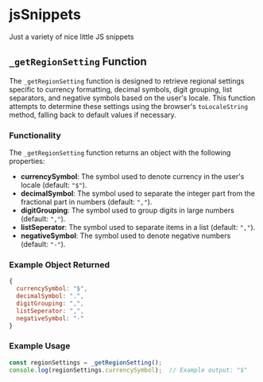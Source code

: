 # jsSnippets
Just a variety of nice little JS snippets

## `_getRegionSetting` Function

The `_getRegionSetting` function is designed to retrieve regional settings specific to currency formatting, decimal symbols, digit grouping, list separators, and negative symbols based on the user's locale. This function attempts to determine these settings using the browser's `toLocaleString` method, falling back to default values if necessary.

### Functionality

The `_getRegionSetting` function returns an object with the following properties:

- **currencySymbol**: The symbol used to denote currency in the user's locale (default: `"$"`).
- **decimalSymbol**: The symbol used to separate the integer part from the fractional part in numbers (default: `","`).
- **digitGrouping**: The symbol used to group digits in large numbers (default: `","`).
- **listSeperator**: The symbol used to separate items in a list (default: `","`).
- **negativeSymbol**: The symbol used to denote negative numbers (default: `"-"`).

### Example Object Returned
```javascript
{
  currencySymbol: "$",
  decimalSymbol: ".",
  digitGrouping: ",",
  listSeperator: ",",
  negativeSymbol: "-"
}
```

### Example Usage
```javascript
const regionSettings = _getRegionSetting();
console.log(regionSettings.currencySymbol);  // Example output: "$"
```
